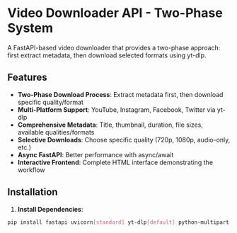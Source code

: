 # Video Downloader API - Two-Phase System

A FastAPI-based video downloader that provides a two-phase approach: first extract metadata, then download selected formats using yt-dlp.

## Features

- **Two-Phase Download Process**: Extract metadata first, then download specific quality/format
- **Multi-Platform Support**: YouTube, Instagram, Facebook, Twitter via yt-dlp
- **Comprehensive Metadata**: Title, thumbnail, duration, file sizes, available qualities/formats
- **Selective Downloads**: Choose specific quality (720p, 1080p, audio-only, etc.)
- **Async FastAPI**: Better performance with async/await
- **Interactive Frontend**: Complete HTML interface demonstrating the workflow

## Installation

1. **Install Dependencies**:
```bash
pip install fastapi uvicorn[standard] yt-dlp[default] python-multipart aiofiles
